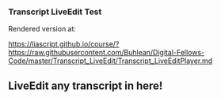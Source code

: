 <!--

author:   Alexander Buhl
version:  0.0.2
language: en

script:   https://raw.githubusercontent.com/Buhlean/Digital-Fellows-Code/master/Transcript_LiveEdit/Main.js
link:     https://cdn.jsdelivr.net/chartist.js/latest/chartist.min.css

link:     https://cdnjs.cloudflare.com/ajax/libs/animate.css/3.7.0/animate.min.css

translation: Deutsch  translations/German.md
translation: Français translations/French.md
translation: Русский  translations/Russian.md

-->

### Transcript LiveEdit Test

Rendered version at:

https://liascript.github.io/course/?https://raw.githubusercontent.com/Buhlean/Digital-Fellows-Code/master/Transcript_LiveEdit/Transcript_LiveEditPlayer.md

## LiveEdit any transcript in here!
<div id="player"></div>
<div id="ElmHook"></div>
<script>
  var app = Elm.Main.init({
    node: document.getElementById('ElmHook')
  });
  var video_id;
  var tag = document.createElement('script');
    tag.src = "https://www.youtube.com/iframe_api";
  var firstScriptTag = document.getElementById('player');
  app.ports.send_to_yt_API.subscribe(function(message){
    if (message.indexOf('ID:') !== -1) {
      if (message.indexOf('default') !== -1) {
        create_and_change_player('6Af6b_wyiwI'); }
      else { create_and_change_player(message.slice(3)); } }
    else if (message.indexOf('Seek:') !== -1) {
      console.log(message);
      console.log(player);
      try{
        if (playerState !== -1) {player.seekTo(parseInt(message.slice(5)),true); }
      } catch(e) {
        console.log("SeekTo Exception"+e);
      } }
    else if (message.indexOf('Play:') !== -1) {
      player.playVideo(); }
    else if (message.indexOf('Pause:') !== -1) {
      player.pauseVideo(); }
  });
  function create_and_change_player(id){
    console.log(id);
    video_id = id;
    try {
      player.destroy();
      create_player();
      console.log("reached end of try");
    } catch(e) {
      firstScriptTag.parentNode.insertBefore(tag, firstScriptTag);
      console.log("reached end of except");
    }
  }
  var player;
  var playerState;
  function onYouTubeIframeAPIReady() {
    create_player();
    console.log("API ready");
  }
  function create_player(){
    player = new YT.Player('player', 
      { height: '270'
      , width: '480'
      , videoId: video_id
      , playerVars: 
        { origin: 'https://liascript.github.io/'
        }
      , events: 
        { 'onReady': onPlayerReady
        , 'onStateChange': onPlayerStateChange
        }
    });
    app.ports.receive_msg_from_API.send(-1);
    console.log("ELM notified");
  }
  function onPlayerReady(e){
    console.log("PlayerReady");
  }
  function onPlayerStateChange(e){
    console.log("New State: "+e.data);
    playerState = e.data;
    if (playerState >= 0) {
      player.setVolume(10);
    }
  }
</script>
